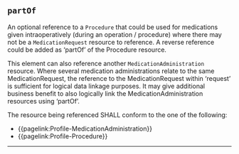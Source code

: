 ## `partOf`

An optional reference to a `Procedure` that could be used for medications given intraoperatively (during an operation / procedure) where there may not be a `MedicationRequest` resource to reference. A reverse reference could be added as ‘partOf’ of the Procedure resource. 

This element can also reference another `MedicationAdministration` resource. Where several medication administrations relate to the same MedicationRequest, the reference to the MedicationRequest within ‘request’ is sufficient for logical data linkage purposes. It may give additional business benefit to also logically link the MedicationAdministration resources using ‘partOf’. 

The resource being referenced SHALL conform to the one of the following:
- {{pagelink:Profile-MedicationAdministration}}
- {{pagelink:Profile-Procedure}}

---
